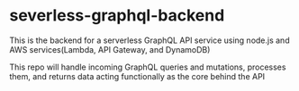 # severless-graphql-backend
This is the backend for a serverless GraphQL API service using node.js and AWS services(Lambda, API Gateway, and DynamoDB)

This repo will handle incoming GraphQL queries and mutations, processes them, and returns data acting functionally as the core behind the API

